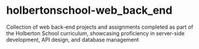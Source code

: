 # holbertonschool-web_back_end
Collection of web back-end projects and assignments completed as part of the Holberton School curriculum, showcasing proficiency in server-side development, API design, and database management
